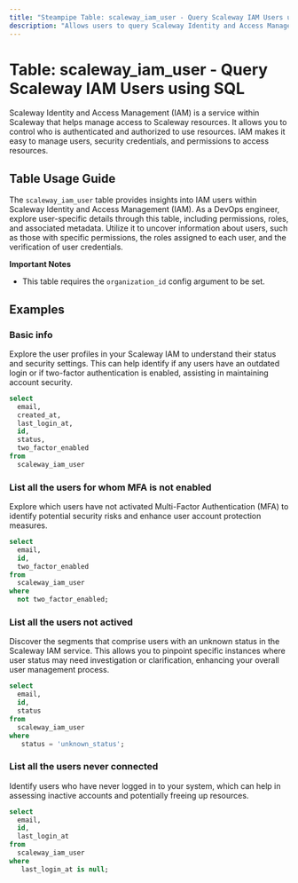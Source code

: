 ```yaml
---
title: "Steampipe Table: scaleway_iam_user - Query Scaleway IAM Users using SQL"
description: "Allows users to query Scaleway Identity and Access Management (IAM) Users, providing insights into user permissions, roles, and associated metadata."
---
```


# Table: scaleway_iam_user - Query Scaleway IAM Users using SQL

Scaleway Identity and Access Management (IAM) is a service within Scaleway that helps manage access to Scaleway resources. It allows you to control who is authenticated and authorized to use resources. IAM makes it easy to manage users, security credentials, and permissions to access resources.

## Table Usage Guide

The `scaleway_iam_user` table provides insights into IAM users within Scaleway Identity and Access Management (IAM). As a DevOps engineer, explore user-specific details through this table, including permissions, roles, and associated metadata. Utilize it to uncover information about users, such as those with specific permissions, the roles assigned to each user, and the verification of user credentials.

**Important Notes**
- This table requires the `organization_id` config argument to be set.

## Examples

### Basic info
Explore the user profiles in your Scaleway IAM to understand their status and security settings. This can help identify if any users have an outdated login or if two-factor authentication is enabled, assisting in maintaining account security.

```sql
select
  email,
  created_at,
  last_login_at,
  id,
  status,
  two_factor_enabled
from
  scaleway_iam_user
```

### List all the users for whom MFA is not enabled
Explore which users have not activated Multi-Factor Authentication (MFA) to identify potential security risks and enhance user account protection measures.

```sql
select
  email,
  id,
  two_factor_enabled
from
  scaleway_iam_user
where
  not two_factor_enabled;
```

### List all the users not actived
Discover the segments that comprise users with an unknown status in the Scaleway IAM service. This allows you to pinpoint specific instances where user status may need investigation or clarification, enhancing your overall user management process.

```sql
select
  email,
  id,
  status
from
  scaleway_iam_user
where
   status = 'unknown_status';
```

### List all the users never connected
Identify users who have never logged in to your system, which can help in assessing inactive accounts and potentially freeing up resources.

```sql
select
  email,
  id,
  last_login_at
from
  scaleway_iam_user
where
   last_login_at is null;